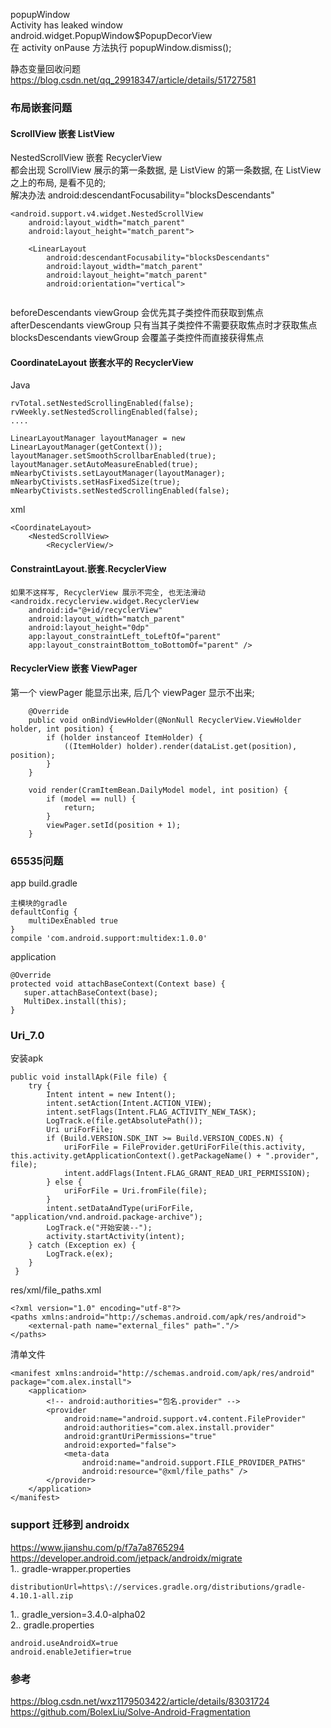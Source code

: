 popupWindow  
Activity has leaked window android.widget.PopupWindow$PopupDecorView  
在 activity onPause 方法执行 popupWindow.dismiss();  

静态变量回收问题  
https://blog.csdn.net/qq_29918347/article/details/51727581  
### 布局嵌套问题  
#### ScrollView 嵌套 ListView  
NestedScrollView 嵌套 RecyclerView  
都会出现 ScrollView 展示的第一条数据, 是 ListView 的第一条数据,  在 ListView 之上的布局,  是看不见的;  
解决办法  android:descendantFocusability="blocksDescendants"  
```
<android.support.v4.widget.NestedScrollView     
    android:layout_width="match_parent"     
    android:layout_height="match_parent">     
    
    <LinearLayout         
        android:descendantFocusability="blocksDescendants"         
        android:layout_width="match_parent"         
        android:layout_height="match_parent"         
        android:orientation="vertical">
        
```
beforeDescendants  viewGroup 会优先其子类控件而获取到焦点  
afterDescendants  viewGroup 只有当其子类控件不需要获取焦点时才获取焦点  
blocksDescendants  viewGroup 会覆盖子类控件而直接获得焦点   

#### CoordinateLayout 嵌套水平的 RecyclerView  
Java
```
rvTotal.setNestedScrollingEnabled(false); rvWeekly.setNestedScrollingEnabled(false);
....

LinearLayoutManager layoutManager = new LinearLayoutManager(getContext());   
layoutManager.setSmoothScrollbarEnabled(true);   
layoutManager.setAutoMeasureEnabled(true);    
mNearbyCtivists.setLayoutManager(layoutManager);   
mNearbyCtivists.setHasFixedSize(true);   
mNearbyCtivists.setNestedScrollingEnabled(false);
```
xml  
```
<CoordinateLayout>  
    <NestedScrollView>
        <RecyclerView/>
```
#### ConstraintLayout.嵌套.RecyclerView  
```
如果不这样写, RecyclerView 展示不完全, 也无法滑动  
<androidx.recyclerview.widget.RecyclerView
    android:id="@+id/recyclerView"
    android:layout_width="match_parent"
    android:layout_height="0dp"
    app:layout_constraintLeft_toLeftOf="parent"
    app:layout_constraintBottom_toBottomOf="parent" />
```
#### RecyclerView 嵌套 ViewPager  
第一个 viewPager 能显示出来, 后几个 viewPager 显示不出来;  
```
    @Override
    public void onBindViewHolder(@NonNull RecyclerView.ViewHolder holder, int position) {
        if (holder instanceof ItemHolder) {
            ((ItemHolder) holder).render(dataList.get(position), position);
        }
    }

    void render(CramItemBean.DailyModel model, int position) {
        if (model == null) {
            return;
        }
        viewPager.setId(position + 1);
    }
```
### 65535问题  
app build.gradle  
```
主模块的gradle
defaultConfig {     
    multiDexEnabled true 
}
compile 'com.android.support:multidex:1.0.0'
```
application  
```
@Override
protected void attachBaseContext(Context base) {
   super.attachBaseContext(base);
   MultiDex.install(this);
}
```  
### Uri_7.0    
安装apk   
```
public void installApk(File file) {     
    try {         
        Intent intent = new Intent();        
        intent.setAction(Intent.ACTION_VIEW);         
        intent.setFlags(Intent.FLAG_ACTIVITY_NEW_TASK);         
        LogTrack.e(file.getAbsolutePath());         
        Uri uriForFile;         
        if (Build.VERSION.SDK_INT >= Build.VERSION_CODES.N) {             
            uriForFile = FileProvider.getUriForFile(this.activity, this.activity.getApplicationContext().getPackageName() + ".provider", file);             
            intent.addFlags(Intent.FLAG_GRANT_READ_URI_PERMISSION);         
        } else {             
            uriForFile = Uri.fromFile(file);         
        }         
        intent.setDataAndType(uriForFile, "application/vnd.android.package-archive");         
        LogTrack.e("开始安装--");         
        activity.startActivity(intent);     
    } catch (Exception ex) {         
        LogTrack.e(ex);     
    }
 }
```
res/xml/file_paths.xml   
```
<?xml version="1.0" encoding="utf-8"?> 
<paths xmlns:android="http://schemas.android.com/apk/res/android">     
    <external-path name="external_files" path="."/> 
</paths>
```
清单文件  
```
<manifest xmlns:android="http://schemas.android.com/apk/res/android"           package="com.alex.install">
	<application>
	    <!-- android:authorities="包名.provider" --> 	    
	    <provider 	        
	        android:name="android.support.v4.content.FileProvider" 	        
	        android:authorities="com.alex.install.provider" 	        
	        android:grantUriPermissions="true" 	        
	        android:exported="false"> 	        
	        <meta-data 	            
	            android:name="android.support.FILE_PROVIDER_PATHS" 	            
	            android:resource="@xml/file_paths" /> 	    
	    </provider> 	
	</application>
</manifest>
```

### support 迁移到 androidx   
https://www.jianshu.com/p/f7a7a8765294  
https://developer.android.com/jetpack/androidx/migrate  
1.. gradle-wrapper.properties   
```
distributionUrl=https\://services.gradle.org/distributions/gradle-4.10.1-all.zip  
```  
1.. gradle_version=3.4.0-alpha02  
2.. gradle.properties  
```
android.useAndroidX=true
android.enableJetifier=true
```  

### 参考  
https://blog.csdn.net/wxz1179503422/article/details/83031724  
https://github.com/BolexLiu/Solve-Android-Fragmentation  
